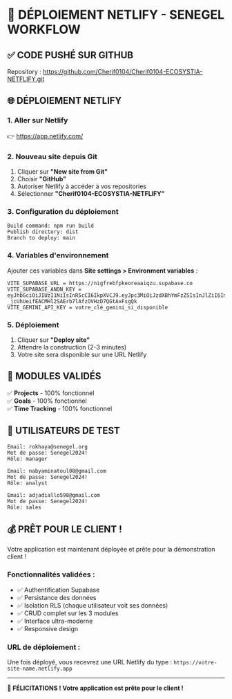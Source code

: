 # 🚀 DÉPLOIEMENT NETLIFY - SENEGEL WORKFLOW

## ✅ **CODE PUSHÉ SUR GITHUB**
Repository : https://github.com/Cherif0104/Cherif0104-ECOSYSTIA-NETFLIFY.git

## 🌐 **DÉPLOIEMENT NETLIFY**

### **1. Aller sur Netlify**
👉 https://app.netlify.com/

### **2. Nouveau site depuis Git**
1. Cliquer sur **"New site from Git"**
2. Choisir **"GitHub"**
3. Autoriser Netlify à accéder à vos repositories
4. Sélectionner **"Cherif0104-ECOSYSTIA-NETFLIFY"**

### **3. Configuration du déploiement**
```
Build command: npm run build
Publish directory: dist
Branch to deploy: main
```

### **4. Variables d'environnement**
Ajouter ces variables dans **Site settings > Environment variables** :

```
VITE_SUPABASE_URL = https://nigfrebfpkeoreaaiqzu.supabase.co
VITE_SUPABASE_ANON_KEY = eyJhbGciOiJIUzI1NiIsInR5cCI6IkpXVCJ9.eyJpc3MiOiJzdXBhYmFzZSIsInJlZiI6Im5pZ2ZyZWJmcGtlb3JlYWFpcXp1Iiwicm9sZSI6ImFub24iLCJpYXQiOjE3NjA2NjIzMDYsImV4cCI6MjA3NjIzODMwNn0.-_jcUhUeifEACMHl2SAErb7lAfzOVHzD7QGtAxFsgQk
VITE_GEMINI_API_KEY = votre_clé_gemini_si_disponible
```

### **5. Déploiement**
1. Cliquer sur **"Deploy site"**
2. Attendre la construction (2-3 minutes)
3. Votre site sera disponible sur une URL Netlify

## 🎯 **MODULES VALIDÉS**

✅ **Projects** - 100% fonctionnel  
✅ **Goals** - 100% fonctionnel  
✅ **Time Tracking** - 100% fonctionnel  

## 🔐 **UTILISATEURS DE TEST**

```
Email: rokhaya@senegel.org
Mot de passe: Senegel2024!
Rôle: manager

Email: nabyaminatoul08@gmail.com  
Mot de passe: Senegel2024!
Rôle: analyst

Email: adjadiallo598@gmail.com
Mot de passe: Senegel2024!
Rôle: sales
```

## 💰 **PRÊT POUR LE CLIENT !**

Votre application est maintenant déployée et prête pour la démonstration client !

### **Fonctionnalités validées :**
- ✅ Authentification Supabase
- ✅ Persistance des données
- ✅ Isolation RLS (chaque utilisateur voit ses données)
- ✅ CRUD complet sur les 3 modules
- ✅ Interface ultra-moderne
- ✅ Responsive design

### **URL de déploiement :**
Une fois déployé, vous recevrez une URL Netlify du type :
`https://votre-site-name.netlify.app`

---

**🎉 FÉLICITATIONS ! Votre application est prête pour le client !**
